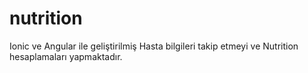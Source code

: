 # nutrition

Ionic ve Angular ile geliştirilmiş Hasta bilgileri takip etmeyi ve Nutrition hesaplamaları yapmaktadır.
